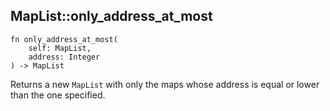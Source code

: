 ## MapList::only_address_at_most

```rhai
fn only_address_at_most(
    self: MapList,
    address: Integer
) -> MapList
```

Returns a new `MapList` with only the maps whose address is equal or lower than the one specified.
